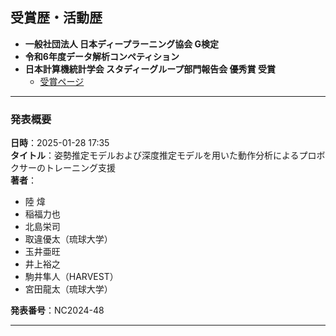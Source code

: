 ## 受賞歴・活動歴

- **一般社団法人 日本ディープラーニング協会 G検定**
- **令和6年度データ解析コンペティション**
- **日本計算機統計学会 スタディーグループ部門報告会 優秀賞 受賞**  
  - [受賞ページ](受賞ページのURLをここに挿入してください)

---

### 発表概要

**日時**：2025-01-28 17:35  
**タイトル**：姿勢推定モデルおよび深度推定モデルを用いた動作分析によるプロボクサーのトレーニング支援  
**著者**：  
- 陸 煒  
- 稲福力也  
- 北島栄司  
- 取違優太（琉球大学）  
- 玉井亜旺  
- 井上裕之  
- 駒井隼人（HARVEST）  
- 宮田龍太（琉球大学）

**発表番号**：NC2024-48

---

